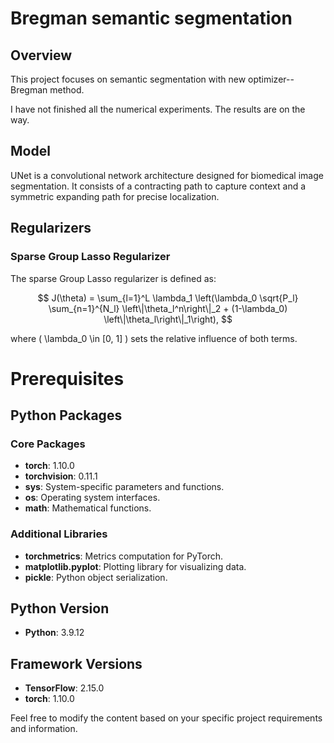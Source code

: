 # Bregman semantic segmentation
## Overview
This project focuses on semantic segmentation with new optimizer--Bregman method.

I have not finished all the numerical experiments. The results are on the way.

## Model

UNet is a convolutional network architecture designed for biomedical image segmentation. It consists of a contracting path to capture context and a symmetric expanding path for precise localization.

## Regularizers

### Sparse Group Lasso Regularizer

The sparse Group Lasso regularizer is defined as:

$$
J(\theta) = \sum_{l=1}^L \lambda_1 \left(\lambda_0 \sqrt{P_l} \sum_{n=1}^{N_l} \left\|\theta_l^n\right\|_2 + (1-\lambda_0) \left\|\theta_l\right\|_1\right),
$$

where \( \lambda_0 \in [0, 1] \) sets the relative influence of both terms.



# Prerequisites

## Python Packages

### Core Packages

- **torch**: 1.10.0
- **torchvision**: 0.11.1
- **sys**: System-specific parameters and functions.
- **os**: Operating system interfaces.
- **math**: Mathematical functions.


### Additional Libraries

- **torchmetrics**: Metrics computation for PyTorch.
- **matplotlib.pyplot**: Plotting library for visualizing data.
- **pickle**: Python object serialization.

## Python Version

- **Python**: 3.9.12

## Framework Versions

- **TensorFlow**: 2.15.0
- **torch**: 1.10.0





Feel free to modify the content based on your specific project requirements and information.
